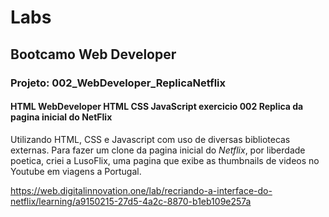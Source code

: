 # Labs

## Bootcamo Web Developer

### Projeto:  002_WebDeveloper_ReplicaNetflix

#### HTML WebDeveloper HTML CSS JavaScript exercicio 002 Replica da pagina inicial do NetFlix

Utilizando HTML, CSS e Javascript com uso de diversas bibliotecas externas. Para fazer um clone da pagina inicial do *Netflix*, por liberdade poetica, criei a LusoFlix, uma pagina que exibe as thumbnails de videos no Youtube em viagens a Portugal.

https://web.digitalinnovation.one/lab/recriando-a-interface-do-netflix/learning/a9150215-27d5-4a2c-8870-b1eb109e257a
